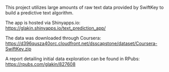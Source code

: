 This project utilizes large amounts of raw text data provided by SwiftKey to build a predictive text algorithm. 

The app is hosted via Shinyapps.io: https://glakin.shinyapps.io/text_prediction_app/

The data was downloaded through Coursera: https://d396qusza40orc.cloudfront.net/dsscapstone/dataset/Coursera-SwiftKey.zip

A report detailing initial data exploration can be found in RPubs: https://rpubs.com/glakin/827608
